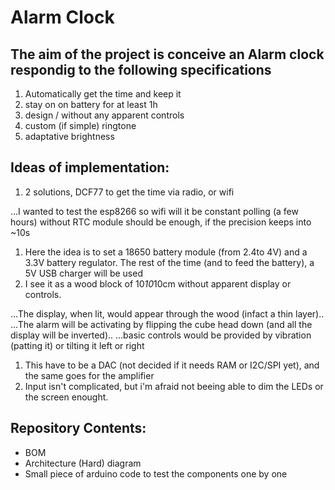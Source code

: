 # Alarm Clock

## The aim of the project is conceive an Alarm clock respondig to the following specifications
1. Automatically get the time and keep it
1. stay on on battery for at least 1h
1. design / without any apparent controls
1. custom (if simple) ringtone
1. adaptative brightness

## Ideas of implementation:
1. 2 solutions, DCF77 to get the time via radio, or wifi

...I wanted to test the esp8266 so wifi will it be constant polling (a few hours) without RTC module should be enough, if the precision keeps into ~10s
1. Here the idea is to set a 18650 battery module  (from 2.4to 4V) and a 3.3V battery regulator. The rest of the time (and to feed the battery), a 5V USB charger will be used
1. I see it as a wood block of 10*10*10cm without apparent display or controls.

...The display, when lit, would appear through the wood (infact a thin layer)..
...The alarm will be activating by flipping the cube head down (and all the display will be inverted)..
...basic controls would be provided by vibration (patting it) or tilting it left or right
1. This have to be a DAC (not decided if it needs RAM or I2C/SPI yet), and the same goes for the amplifier
1. Input isn't complicated, but i'm afraid not beeing able to dim the LEDs or the screen enought.

## Repository Contents:
- BOM
- Architecture (Hard) diagram
- Small piece of arduino code to test the components one by one